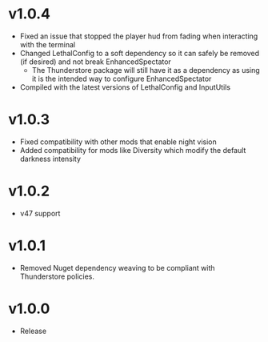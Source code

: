 # v1.0.4
- Fixed an issue that stopped the player hud from fading when interacting with the terminal
- Changed LethalConfig to a soft dependency so it can safely be removed (if desired) and not break EnhancedSpectator
  - The Thunderstore package will still have it as a dependency as using it is the intended way to configure EnhancedSpectator
- Compiled with the latest versions of LethalConfig and InputUtils

# v1.0.3
- Fixed compatibility with other mods that enable night vision
- Added compatibility for mods like Diversity which modify the default darkness intensity

# v1.0.2
- v47 support

# v1.0.1
- Removed Nuget dependency weaving to be compliant with Thunderstore policies.

# v1.0.0
- Release